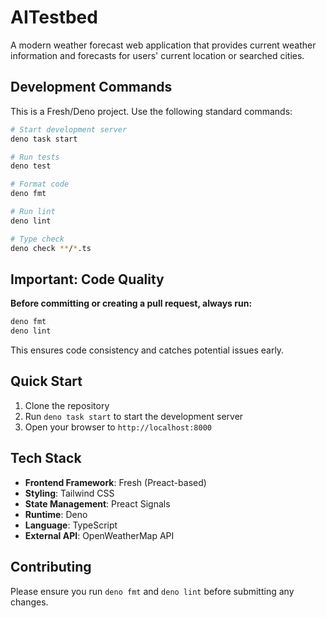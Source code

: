 # AITestbed

A modern weather forecast web application that provides current weather information and forecasts for users' current location or searched cities.

## Development Commands

This is a Fresh/Deno project. Use the following standard commands:

```bash
# Start development server
deno task start

# Run tests
deno test

# Format code
deno fmt

# Run lint
deno lint

# Type check
deno check **/*.ts
```

## Important: Code Quality

**Before committing or creating a pull request, always run:**

```bash
deno fmt
deno lint
```

This ensures code consistency and catches potential issues early.

## Quick Start

1. Clone the repository
2. Run `deno task start` to start the development server
3. Open your browser to `http://localhost:8000`

## Tech Stack

- **Frontend Framework**: Fresh (Preact-based)
- **Styling**: Tailwind CSS
- **State Management**: Preact Signals
- **Runtime**: Deno
- **Language**: TypeScript
- **External API**: OpenWeatherMap API

## Contributing

Please ensure you run `deno fmt` and `deno lint` before submitting any changes.
